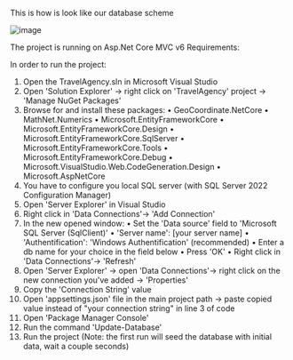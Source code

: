 This is how is look like our database scheme


![image](https://github.com/NickAdvisor95/TravelAgency/assets/93551467/b6852c30-847d-4710-897a-51118a97062e)

The project is running on Asp.Net Core MVC v6
Requirements:

In order to run the project:
1. Open the TravelAgency.sln in Microsoft Visual Studio
2. Open 'Solution Explorer' -> right click on 'TravelAgency' project -> 'Manage NuGet Packages'
3. Browse for and install these packages:
    • GeoCoordinate.NetCore
    • MathNet.Numerics
    • Microsoft.EntityFrameworkCore
    • Microsoft.EntityFrameworkCore.Design
    • Microsoft.EntityFrameworkCore.SqlServer
    • Microsoft.EntityFrameworkCore.Tools
    • Microsoft.EntityFrameworkCore.Debug
    • Microsoft.VisualStudio.Web.CodeGeneration.Design
    • Microsoft.AspNetCore
4. You have to configure you local SQL server (with SQL Server 2022 Configuration Manager)
5. Open 'Server Explorer' in Visual Studio
6. Right click in 'Data Connections'-> 'Add Connection'
7. In the new opened window:
    • Set the 'Data source' field to 'Microsoft SQL Server (SqlClient)'
    • 'Server name': [your server name]
    • 'Authentification': 'Windows Authentification' (recommended)
    • Enter a db name for your choice in the field below
    • Press 'OK'
    • Right click in 'Data Connections'-> 'Refresh'
8. Open 'Server Explorer' -> open 'Data Connections'-> right click on the new connection you've added -> 'Properties'
9. Copy the 'Connection String' value
10. Open 'appsettings.json' file in the main project path -> paste copied value instead of "your connection string" in line 3 of code
11. Open 'Package Manager Console'
12. Run the command 'Update-Database'
13. Run the project (Note: the first run will seed the database with initial data, wait a couple seconds)


